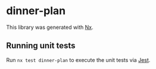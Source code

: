 # dinner-plan

This library was generated with [Nx](https://nx.dev).

## Running unit tests

Run `nx test dinner-plan` to execute the unit tests via [Jest](https://jestjs.io).
